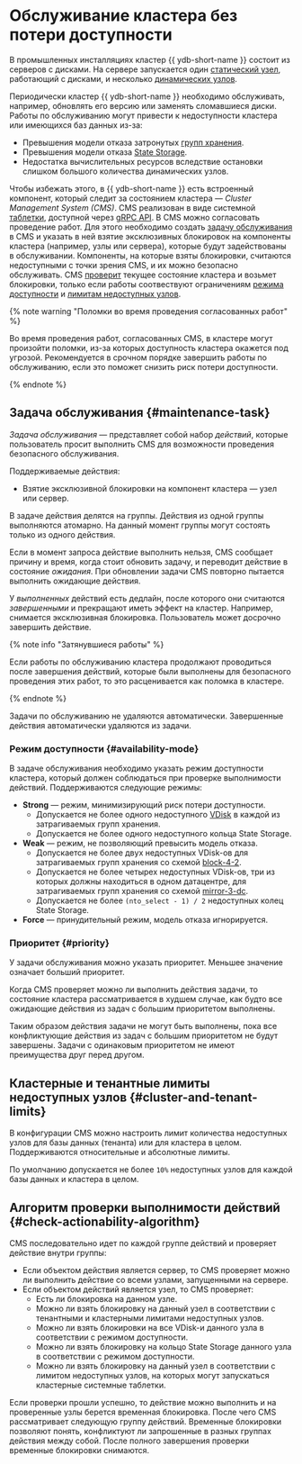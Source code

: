 # Обслуживание кластера без потери доступности

В промышленных инсталляциях кластер {{ ydb-short-name }} состоит из серверов с дисками. На сервере запускается один [статический узел](../cluster/topology.md), работающий с дисками, и несколько [динамических узлов](../cluster/topology.md).

Периодически кластер {{ ydb-short-name }} необходимо обслуживать, например, обновлять его версию или заменять сломавшиеся диски. Работы по обслуживанию могут привести к недоступности кластера или имеющихся баз данных из-за:
- Превышения модели отказа затронутых [групп хранения](../concepts/_includes/databases/storage_groups.md#storage-groups).
- Превышения модели отказа [State Storage](../deploy/configuration/config.md#domains-state).
- Недостатка вычислительных ресурсов вследствие остановки слишком большого количества динамических узлов.

Чтобы избежать этого, в {{ ydb-short-name }} есть встроенный компонент, который следит за состоянием кластера — *Cluster Management System (CMS)*. CMS реализован в виде системной [таблетки](../concepts/cluster/_includes/common_scheme_ydb/tablets.md#tablets), доступной через [gRPC API](https://github.com/ydb-platform/ydb/blob/main/ydb/public/api/grpc/draft/ydb_maintenance_v1.proto). В CMS можно согласовать проведение работ. Для этого необходимо создать [задачу обслуживания](#maintenance-task) в CMS и указать в ней взятие эксклюзивных блокировок на компоненты кластера (например, узлы или сервера), которые будут задействованы в обслуживании. Компоненты, на которые взяты блокировки, считаются недоступными с точки зрения CMS, и их можно безопасно обслуживать. CMS [проверит](#check-actionability-algorithm) текущее состояние кластера и возьмет блокировки, только если работы соотвествуют ограничениям [режима доступности](#availability-mode) и [лимитам недоступных узлов](#cluster-and-tenant-limits).

{% note warning "Поломки во время проведения согласованных работ" %}

Во время проведения работ, согласованных CMS, в кластере могут произойти поломки, из-за которых доступность кластера окажется под угрозой. Рекомендуется в срочном порядке завершить работы по обслуживанию, если это поможет снизить риск потери доступности.

{% endnote %}

## Задача обслуживания {#maintenance-task}

*Задача обслуживания* — представляет собой набор *действий*, которые пользователь просит выполнить CMS для возможности проведения безопасного обслуживания.

Поддерживаемые действия:
- Взятие эксклюзивной блокировки на компонент кластера — узел или сервер.

В задаче действия делятся на группы. Действия из одной группы выполняются атомарно. На данный момент группы могут состоять только из одного действия.

Если в момент запроса действие выполнить нельзя, CMS сообщает причину и время, когда стоит обновить задачу, и переводит действие в состояние *ожидания*. При обновлении задачи CMS повторно пытается выполнить ожидающие действия.

У *выполненных* действий есть дедлайн, после которого они считаются *завершенными* и прекращают иметь эффект на кластер. Например, снимается эксклюзивная блокировка. Пользователь может досрочно завершить действие.

{% note info "Затянувшиеся работы" %}

Если работы по обслуживанию кластера продолжают проводиться после завершения действий, которые были выполнены для безопасного проведения этих работ, то это расценивается как поломка в кластере.

{% endnote %}

Задачи по обслуживанию не удаляются автоматически. Завершенные действия автоматически удаляются из задачи.

### Режим доступности {#availability-mode}

В задаче обслуживания необходимо указать режим доступности кластера, который должен соблюдаться при проверке выполнимости действий. Поддерживаются следующие режимы:
- **Strong** — режим, минимизирующий риск потери доступности.
    - Допускается не более одного недоступного [VDisk](../concepts/cluster/_includes/distributed_storage/distributed_storage_interface.md#storage-groups) в каждой из затрагиваемых групп хранения.
    - Допускается не более одного недоступного кольца State Storage.
- **Weak** — режим, не позволяющий превысить модель отказа.
    - Допускается не более двух недоступных VDisk-ов для затрагиваемых групп хранения со схемой [block-4-2](../administration/production-storage-config.md#reliability).
    - Допускается не более четырех недоступных VDisk-ов, три из которых должны находиться в одном датацентре, для затрагиваемых групп хранения со схемой [mirror-3-dc](../administration/production-storage-config.md#reliability). 
    - Допускается не более `(nto_select - 1) / 2` недоступных колец State Storage.
- **Force** — принудительный режим, модель отказа игнорируется.

### Приоритет {#priority}

У задачи обслуживания можно указать приоритет. Меньшее значение означает больший приоритет.

Когда CMS проверяет можно ли выполнить действия задачи, то состояние кластера рассматривается в худшем случае, как будто все ожидающие действия из задач с большим приоритетом выполнены. 

Таким образом действия задачи не могут быть выполнены, пока все конфликтующие действия из задач с большим приоритетом не будут завершены. Задачи с одинаковым приоритетом не имеют преимущества друг перед другом.

## Кластерные и тенантные лимиты недоступных узлов {#cluster-and-tenant-limits}

В конфигурации CMS можно настроить лимит количества недоступных узлов для базы данных (тенанта) или для кластера в целом. Поддерживаются относительные и абсолютные лимиты.

По умолчанию допускается не более `10%` недоступных узлов для каждой базы данных и кластера в целом.

## Алгоритм проверки выполнимости действий {#check-actionability-algorithm}

CMS последовательно идет по каждой группе действий и проверяет действие внутри группы:
- Если объектом действия является сервер, то CMS проверяет можно ли выполнить действие со всеми узлами, запущенными на сервере. 
- Если объектом действий является узел, то CMS проверяет:
    - Есть ли блокировка на данном узле.
    - Можно ли взять блокировку на данный узел в соответствии с тенантными и кластерными лимитами недоступных узлов.
    - Можно ли взять блокировки на все VDisk-и данного узла в соответствии с режимом доступности.
    - Можно ли взять блокировку на кольцо State Storage данного узла в соответствии с режимом доступности.
    - Можно ли взять блокировку на данный узел в соответствии с лимитом недоступных узлов, на которых могут запускаться кластерные системные таблетки.
    
Если проверки прошли успешно, то действие можно выполнить и на проверенные узлы берется временная блокировка. После чего CMS рассматривает следующую группу действий. Временные блокировки позволяют понять, конфликтуют ли запрошенные в разных группах действия между собой. После полного завершения проверки временные блокировки снимаются.
